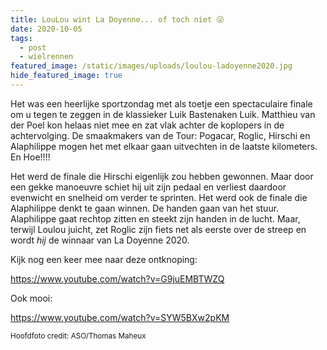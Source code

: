 ```yaml
---
title: LouLou wint La Doyenne... of toch niet 😜
date: 2020-10-05
tags:
  - post
  - wielrennen
featured_image: /static/images/uploads/loulou-ladoyenne2020.jpg
hide_featured_image: true
---
```


Het was een heerlijke sportzondag met als toetje een spectaculaire finale om u tegen te zeggen in de klassieker Luik Bastenaken Luik. Matthieu van der Poel kon helaas niet mee en zat vlak achter de koplopers in de achtervolging. De smaakmakers van de Tour: Pogacar, Roglic, Hirschi en Alaphilippe mogen het met elkaar gaan uitvechten in de laatste kilometers. En Hoe!!!!

<!-- excerpt -->

Het werd de finale die Hirschi eigenlijk zou hebben gewonnen. Maar door een gekke manoeuvre schiet hij uit zijn pedaal en verliest daardoor evenwicht en snelheid om verder te sprinten. Het werd ook de finale die Alaphilippe denkt te gaan winnen. De handen gaan van het stuur. Alaphilippe gaat rechtop zitten en steekt zijn handen in de lucht. Maar, terwijl Loulou juicht, zet Roglic zijn fiets net als eerste over de streep en wordt _hij_ de winnaar van La Doyenne 2020.

Kijk nog een keer mee naar deze ontknoping:

https://www.youtube.com/watch?v=G9juEMBTWZQ

Ook mooi:

https://www.youtube.com/watch?v=SYW5BXw2pKM

<small>Hoofdfoto credit: ASO/Thomas Maheux</small>
